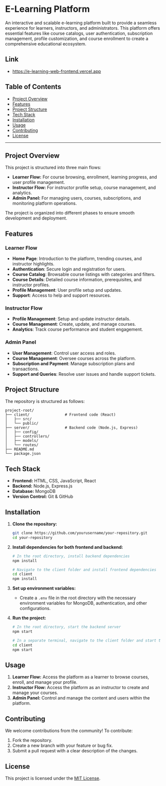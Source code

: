 # E-Learning Platform

An interactive and scalable e-learning platform built to provide a seamless experience for learners, instructors, and administrators. This platform offers essential features like course catalogs, user authentication, subscription management, profile customization, and course enrollment to create a comprehensive educational ecosystem.

## Link 

- https://e-learning-web-frontend.vercel.app

## Table of Contents

- [Project Overview](#project-overview)
- [Features](#features)
- [Project Structure](#project-structure)
- [Tech Stack](#tech-stack)
- [Installation](#installation)
- [Usage](#usage)
- [Contributing](#contributing)
- [License](#license)

---

## Project Overview

This project is structured into three main flows:

- **Learner Flow:** For course browsing, enrollment, learning progress, and user profile management.
- **Instructor Flow:** For instructor profile setup, course management, and analytics.
- **Admin Panel:** For managing users, courses, subscriptions, and monitoring platform operations.

The project is organized into different phases to ensure smooth development and deployment.

## Features

### Learner Flow
- **Home Page**: Introduction to the platform, trending courses, and instructor highlights.
- **Authentication**: Secure login and registration for users.
- **Course Catalog**: Browsable course listings with categories and filters.
- **Course Details**: Detailed course information, prerequisites, and instructor profiles.
- **Profile Management**: User profile setup and updates.
- **Support**: Access to help and support resources.

### Instructor Flow
- **Profile Management**: Setup and update instructor details.
- **Course Management**: Create, update, and manage courses.
- **Analytics**: Track course performance and student engagement.

### Admin Panel
- **User Management**: Control user access and roles.
- **Course Management**: Oversee courses across the platform.
- **Subscription and Payment**: Manage subscription plans and transactions.
- **Support and Queries**: Resolve user issues and handle support tickets.

## Project Structure

The repository is structured as follows:

```plaintext
project-root/
├── client/                # Frontend code (React)
│   ├── src/
│   └── public/
├── server/                # Backend code (Node.js, Express)
│   ├── config/
│   ├── controllers/
│   ├── models/
│   └── routes/
├── README.md
└── package.json
```

## Tech Stack

- **Frontend:** HTML, CSS, JavaScript, React
- **Backend:** Node.js, Express.js
- **Database:** MongoDB
- **Version Control:** Git & GitHub

## Installation

1. **Clone the repository:**
   ```bash
   git clone https://github.com/yourusername/your-repository.git
   cd your-repository
   ```

2. **Install dependencies for both frontend and backend:**
   ```bash
   # In the root directory, install backend dependencies
   npm install

   # Navigate to the client folder and install frontend dependencies
   cd client
   npm install
   ```

3. **Set up environment variables:**  
   - Create a `.env` file in the root directory with the necessary environment variables for MongoDB, authentication, and other configurations.

4. **Run the project:**
   ```bash
   # In the root directory, start the backend server
   npm start

   # In a separate terminal, navigate to the client folder and start the frontend
   cd client
   npm start
   ```

## Usage

1. **Learner Flow:** Access the platform as a learner to browse courses, enroll, and manage your profile.
2. **Instructor Flow:** Access the platform as an instructor to create and manage your courses.
3. **Admin Panel:** Control and manage the content and users within the platform.

## Contributing

We welcome contributions from the community! To contribute:

1. Fork the repository.
2. Create a new branch with your feature or bug fix.
3. Submit a pull request with a clear description of the changes.

## License

This project is licensed under the [MIT License](LICENSE).

